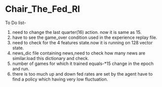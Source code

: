 # Chair_The_Fed_Rl
To Do list-

1. need to change the last quarter(16) action. now it is same as 15.
2. have to see the game_over condition used in the experience replay file.
3. need to check for the 4 features state.now it is running on 128 vector state.
4. news_dic file containing news,need to check how many news are similar.load this dictionary and check.
5. number of games for which it trained equals-*15 change in the epoch and run.
6. there is too much up and down fed rates are set by the agent have to find a policy which having very low fluctuation.
